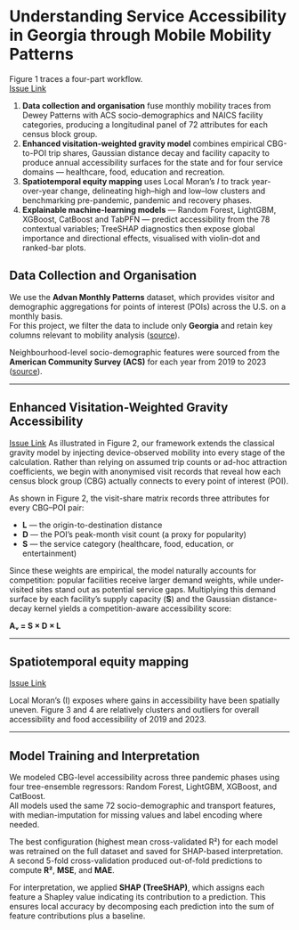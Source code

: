 # Understanding Service Accessibility in Georgia through Mobile Mobility Patterns

Figure 1 traces a four-part workflow.  
[Issue Link](https://github.com/SMIL-AI/GRACE-GA/issues/1#issue-3294442041)  

1. **Data collection and organisation** fuse monthly mobility traces from Dewey Patterns with ACS socio-demographics and NAICS facility categories, producing a longitudinal panel of 72 attributes for each census block group.  
2. **Enhanced visitation-weighted gravity model** combines empirical CBG-to-POI trip shares, Gaussian distance decay and facility capacity to produce annual accessibility surfaces for the state and for four service domains — healthcare, food, education and recreation.
3. **Spatiotemporal equity mapping** uses Local Moran’s $I$ to track year-over-year change, delineating high–high and low–low clusters and benchmarking pre-pandemic, pandemic and recovery phases.
4. **Explainable machine-learning models** — Random Forest, LightGBM, XGBoost, CatBoost and TabPFN — predict accessibility from the 78 contextual variables; TreeSHAP diagnostics then expose global importance and directional effects, visualised with violin-dot and ranked-bar plots.


## Data Collection and Organisation

We use the **Advan Monthly Patterns** dataset, which provides visitor and demographic aggregations for points of interest (POIs) across the U.S. on a monthly basis.  
For this project, we filter the data to include only **Georgia** and retain key columns relevant to mobility analysis ([source](10.82551/beb1-2831)).

Neighbourhood-level socio-demographic features were sourced from the **American Community Survey (ACS)** for each year from 2019 to 2023 ([source](http://api.census.gov/data/2022/acs/acs5)).

---

## Enhanced Visitation-Weighted Gravity Accessibility
[Issue Link](https://github.com/SMIL-AI/GRACE-GA/issues/2#issue-3294465796) 
As illustrated in Figure 2, our framework extends the classical gravity model by injecting device-observed mobility into every stage of the calculation. Rather than relying on assumed trip counts or ad-hoc attraction coefficients, we begin with anonymised visit records that reveal how each census block group (CBG) actually connects to every point of interest (POI).  

As shown in Figure 2, the visit-share matrix records three attributes for every CBG–POI pair:  
- **L** — the origin-to-destination distance  
- **D** — the POI’s peak-month visit count (a proxy for popularity)  
- **S** — the service category (healthcare, food, education, or entertainment)  

Since these weights are empirical, the model naturally accounts for competition: popular facilities receive larger demand weights, while under-visited sites stand out as potential service gaps. Multiplying this demand surface by each facility’s supply capacity (**S**) and the Gaussian distance-decay kernel yields a competition-aware accessibility score:  

**Aᵥ = S × D × L**

---

## Spatiotemporal equity mapping
[Issue Link](https://github.com/SMIL-AI/GRACE-GA/issues/3#issue-3294487785)

Local Moran’s \(I\) exposes where gains in accessibility have been spatially uneven. Figure 3 and 4 are relatively clusters and outliers for overall accessibility and food accessibility of 2019 and 2023.

---

## Model Training and Interpretation

We modeled CBG-level accessibility across three pandemic phases using four tree-ensemble regressors: Random Forest, LightGBM, XGBoost, and CatBoost.  
All models used the same 72 socio-demographic and transport features, with median-imputation for missing values and label encoding where needed.

The best configuration (highest mean cross-validated R²) for each model was retrained on the full dataset and saved for SHAP-based interpretation.  
A second 5-fold cross-validation produced out-of-fold predictions to compute **R²**, **MSE**, and **MAE**.

For interpretation, we applied **SHAP (TreeSHAP)**, which assigns each feature a Shapley value indicating its contribution to a prediction. This ensures local accuracy by decomposing each prediction into the sum of feature contributions plus a baseline.
